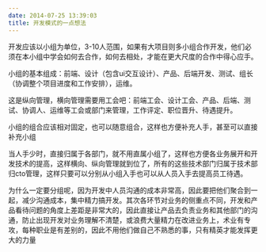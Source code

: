 ```yaml
---
date: 2014-07-25 13:39:03
title: 开发模式的一点想法
---
```



<p> 开发应该以小组为单位，3-10人范围，如果有大项目则多小组合作开发，他们必须在本小组中学会如何去合作，如何去相处，才能在更大尺度的合作中得心应手。 </p> 
<p> 小组的基本组成：前端、设计（包含ui交互设计）、产品、后端开发、测试、组长（协调整个项目进度和工作安排），运维。 </p> 
<p> 这是纵向管理，横向管理需要用工会吧：前端工会、设计工会、产品、后端、测试、协调人、运维等工会或部门来管理，工作评定、职位晋升、待遇提升。 </p> 
<p> 小组的组合应该相对固定，也可以随意组合，这样也方便补充人手，甚至可以直接补充小组 </p> 
<p> 当人手少时，直接归属于各部门，就不用直属小组了，这样也方便各业务展开和开发技术的提高，这样横向、纵向管理就到位了，所有的这些技术部门归属于技术部归cto管理，这样只要可以分别从小组入手也可以从人员入手去提高员工待遇。 </p> 
<p> 为什么一定要分组呢，因为开发中人员沟通的成本非常高，因此要把他们聚合到一起，减少沟通成本，集中精力搞开发。其次各环节对业务的侧重点不同，开发和产品看待问题的角度上差距是非常大的，因此直接让产品去负责业务和其他部门的沟通，防止出现开发对业务理解不清楚，或浪费大量精力在改进业务上，术业有专攻，每种职业是有差别的，因此不用他们做自己不熟悉的事，只有精英才能发挥更大的力量 </p> 
<p> <br /> </p>